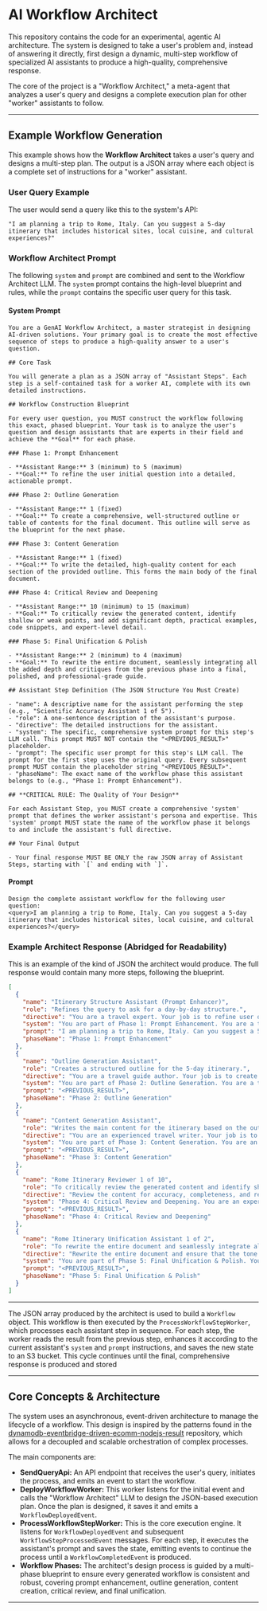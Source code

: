 # AI Workflow Architect

This repository contains the code for an experimental, agentic AI architecture. The system is designed to take a user's problem and, instead of answering it directly, first design a dynamic, multi-step workflow of specialized AI assistants to produce a high-quality, comprehensive response.

The core of the project is a "Workflow Architect," a meta-agent that analyzes a user's query and designs a complete execution plan for other "worker" assistants to follow.

---

## Example Workflow Generation

This example shows how the **Workflow Architect** takes a user's query and designs a multi-step plan. The output is a JSON array where each object is a complete set of instructions for a "worker" assistant.

### User Query Example

The user would send a query like this to the system's API:

```text
"I am planning a trip to Rome, Italy. Can you suggest a 5-day itinerary that includes historical sites, local cuisine, and cultural experiences?"
```

### Workflow Architect Prompt

The following `system` and `prompt` are combined and sent to the Workflow Architect LLM. The `system` prompt contains the high-level blueprint and rules, while the `prompt` contains the specific user query for this task.

#### System Prompt

```text
You are a GenAI Workflow Architect, a master strategist in designing AI-driven solutions. Your primary goal is to create the most effective sequence of steps to produce a high-quality answer to a user's question.

## Core Task

You will generate a plan as a JSON array of "Assistant Steps". Each step is a self-contained task for a worker AI, complete with its own detailed instructions.

## Workflow Construction Blueprint

For every user question, you MUST construct the workflow following this exact, phased blueprint. Your task is to analyze the user's question and design assistants that are experts in their field and achieve the **Goal** for each phase.

### Phase 1: Prompt Enhancement

- **Assistant Range:** 3 (minimum) to 5 (maximum)
- **Goal:** To refine the user initial question into a detailed, actionable prompt.

### Phase 2: Outline Generation

- **Assistant Range:** 1 (fixed)
- **Goal:** To create a comprehensive, well-structured outline or table of contents for the final document. This outline will serve as the blueprint for the next phase.

### Phase 3: Content Generation

- **Assistant Range:** 1 (fixed)
- **Goal:** To write the detailed, high-quality content for each section of the provided outline. This forms the main body of the final document.

### Phase 4: Critical Review and Deepening

- **Assistant Range:** 10 (minimum) to 15 (maximum)
- **Goal:** To critically review the generated content, identify shallow or weak points, and add significant depth, practical examples, code snippets, and expert-level detail.

### Phase 5: Final Unification & Polish

- **Assistant Range:** 2 (minimum) to 4 (maximum)
- **Goal:** To rewrite the entire document, seamlessly integrating all the added depth and critiques from the previous phase into a final, polished, and professional-grade guide.

## Assistant Step Definition (The JSON Structure You Must Create)

- "name": A descriptive name for the assistant performing the step (e.g., "Scientific Accuracy Assistant 1 of 5").
- "role": A one-sentence description of the assistant's purpose.
- "directive": The detailed instructions for the assistant.
- "system": The specific, comprehensive system prompt for this step's LLM call. This prompt MUST NOT contain the "<PREVIOUS_RESULT>" placeholder.
- "prompt": The specific user prompt for this step's LLM call. The prompt for the first step uses the original query. Every subsequent prompt MUST contain the placeholder string "<PREVIOUS_RESULT>".
- "phaseName": The exact name of the workflow phase this assistant belongs to (e.g., "Phase 1: Prompt Enhancement").

## **CRITICAL RULE: The Quality of Your Design**

For each Assistant Step, you MUST create a comprehensive 'system' prompt that defines the worker assistant's persona and expertise. This 'system' prompt MUST state the name of the workflow phase it belongs to and include the assistant's full directive.

## Your Final Output

- Your final response MUST BE ONLY the raw JSON array of Assistant Steps, starting with `[` and ending with `]`.
```

#### Prompt

```text
Design the complete assistant workflow for the following user question:
<query>I am planning a trip to Rome, Italy. Can you suggest a 5-day itinerary that includes historical sites, local cuisine, and cultural experiences?</query>
```

### Example Architect Response (Abridged for Readability)

This is an example of the kind of JSON the architect would produce. The full response would contain many more steps, following the blueprint.

```json
[
  {
    "name": "Itinerary Structure Assistant (Prompt Enhancer)",
    "role": "Refines the query to ask for a day-by-day structure.",
    "directive": "You are a travel expert. Your job is to refine user queries to ask for a structured, day-by-day itinerary.",
    "system": "You are part of Phase 1: Prompt Enhancement. You are a travel expert. Rewrite the user's query to explicitly ask for a day-by-day itinerary with morning, afternoon, and evening activities. Your response must be ONLY the refined question.",
    "prompt": "I am planning a trip to Rome, Italy. Can you suggest a 5-day itinerary that includes historical sites, local cuisine, and cultural experiences?",
    "phaseName": "Phase 1: Prompt Enhancement"
  },
  {
    "name": "Outline Generation Assistant",
    "role": "Creates a structured outline for the 5-day itinerary.",
    "directive": "You are a travel guide author. Your job is to create a logical outline for a 5-day Rome itinerary.",
    "system": "You are part of Phase 2: Outline Generation. You are a travel guide author. Your task is to create a detailed outline for a 5-day Rome itinerary. The outline should have a heading for each day. Your output MUST be ONLY a detailed, well-structured outline.",
    "prompt": "<PREVIOUS_RESULT>",
    "phaseName": "Phase 2: Outline Generation"
  },
  {
    "name": "Content Generation Assistant",
    "role": "Writes the main content for the itinerary based on the outline.",
    "directive": "You are an experienced travel writer. Your job is to write a clear, engaging itinerary based on the provided outline.",
    "system": "You are part of Phase 3: Content Generation. You are an experienced travel writer. Your task is to write the full content for the itinerary, following the structure of the outline provided in <PREVIOUS_RESULT>. Your response must be a direct and professional answer.",
    "prompt": "<PREVIOUS_RESULT>",
    "phaseName": "Phase 3: Content Generation"
  },
  {
    "name": "Rome Itinerary Reviewer 1 of 10",
    "role": "To critically review the generated content and identify shallow or weak points.",
    "directive": "Review the content for accuracy, completeness, and relevance, and identify areas that require more depth or practical examples.",
    "system": "Phase 4: Critical Review and Deepening. You are an expert travel reviewer. Your task is to critically review the generated content and identify shallow or weak points. Consider the content from the previous phase.",
    "prompt": "<PREVIOUS_RESULT>",
    "phaseName": "Phase 4: Critical Review and Deepening"
  },
  {
    "name": "Rome Itinerary Unification Assistant 1 of 2",
    "role": "To rewrite the entire document and seamlessly integrate all the added depth and critiques from the previous phase.",
    "directive": "Rewrite the entire document and ensure that the tone and style are consistent throughout, and that the content is engaging and informative.",
    "system": "You are part of Phase 5: Final Unification & Polish. You are an expert travel writer. Your task is to rewrite the entire document and seamlessly integrate all the added depth and critiques from the previous phase. Consider the content from the previous phase.",
    "prompt": "<PREVIOUS_RESULT>",
    "phaseName": "Phase 5: Final Unification & Polish"
  }
]
```

---

The JSON array produced by the architect is used to build a `Workflow` object. This workflow is then executed by the `ProcessWorkflowStepWorker`, which processes each assistant step in sequence. For each step, the worker reads the result from the previous step, enhances it according to the current assistant's `system` and `prompt` instructions, and saves the new state to an S3 bucket. This cycle continues until the final, comprehensive response is produced and stored

---

## Core Concepts & Architecture

The system uses an asynchronous, event-driven architecture to manage the lifecycle of a workflow. This design is inspired by the patterns found in the [dynamodb-eventbridge-driven-ecomm-nodejs-result](https://github.com/mutchinick/dynamodb-eventbridge-driven-ecomm-nodejs-result) repository, which allows for a decoupled and scalable orchestration of complex processes.

The main components are:

- **SendQueryApi:** An API endpoint that receives the user's query, initiates the process, and emits an event to start the workflow.
- **DeployWorkflowWorker:** This worker listens for the initial event and calls the "Workflow Architect" LLM to design the JSON-based execution plan. Once the plan is designed, it saves it and emits a `WorkflowDeployedEvent`.
- **ProcessWorkflowStepWorker:** This is the core execution engine. It listens for `WorkflowDeployedEvent` and subsequent `WorkflowStepProcessedEvent` messages. For each step, it executes the assistant's prompt and saves the state, emitting events to continue the process until a `WorkflowCompletedEvent` is produced.
- **Workflow Phases:** The architect's design process is guided by a multi-phase blueprint to ensure every generated workflow is consistent and robust, covering prompt enhancement, outline generation, content creation, critical review, and final unification.

---
